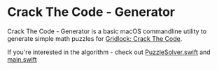 # Crack The Code - Generator
Crack The Code - Generator is a basic macOS commandline utility to generate simple math puzzles for [Gridlock: Crack The Code](https://bart-kneepkens.github.io/gridlock-crack-the-code/).

If you're interested in the algorithm - check out [PuzzleSolver.swift](CrackTheCode-Generator/CrackTheCode-Generator/PuzzleSolver.swift) and [main.swift](CrackTheCode-Generator/CrackTheCode-Generator/Main.swift)
